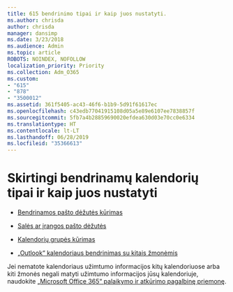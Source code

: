 ```yaml
---
title: 615 bendrinimo tipai ir kaip juos nustatyti.
ms.author: chrisda
author: chrisda
manager: dansimp
ms.date: 3/23/2018
ms.audience: Admin
ms.topic: article
ROBOTS: NOINDEX, NOFOLLOW
localization_priority: Priority
ms.collection: Adm_O365
ms.custom:
- "615"
- "878"
- "3500012"
ms.assetid: 361f5405-ac43-46f6-b1b9-5d91f61617ec
ms.openlocfilehash: c43edb77041915108d05a5e89e6107ee7838857f
ms.sourcegitcommit: 5fb7a4b28859690020efdea630d03e70cc0e6334
ms.translationtype: HT
ms.contentlocale: lt-LT
ms.lasthandoff: 06/28/2019
ms.locfileid: "35366613"
---
```

# <a name="different-types-of-shared-calendars-and-how-to-set-them-up"></a>Skirtingi bendrinamų kalendorių tipai ir kaip juos nustatyti

- [Bendrinamos pašto dėžutės kūrimas](https://support.office.com/article/871a246d-3acd-4bba-948e-5de8be0544c9)

- [Salės ar įrangos pašto dėžutės](https://support.office.com/article/9f518a6d-1e2c-4d44-93f3-e19013a1552b)

- [Kalendorių grupės kūrimas](https://support.office.com/article/8385667b-d758-4489-a53f-f542dd01e6ff)

- [„Outlook“ kalendoriaus bendrinimas su kitais žmonėmis](https://support.office.com/article/353ed2c1-3ec5-449d-8c73-6931a0adab88)

Jei nematote kalendoriaus užimtumo informacijos kitų kalendoriuose arba kiti žmonės negali matyti užimtumo informacijos jūsų kalendoriuje, naudokite [„Microsoft Office 365“ palaikymo ir atkūrimo pagalbinę priemonę](https://diagnostics.office.com/).

